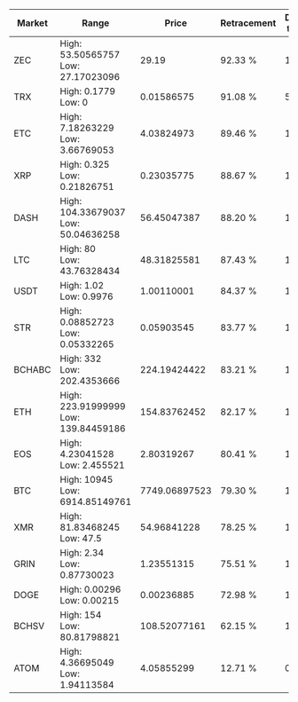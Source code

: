 | Market | Range | Price| Retracement | Doubles to 50% |
| --- | --- | --- | --- | --- |
| ZEC | High: 53.50565757<br />Low: 27.17023096 | 29.19 | 92.33 % | 1.38 |
| TRX | High: 0.1779<br />Low: 0 | 0.01586575 | 91.08 % | 5.61 |
| ETC | High: 7.18263229<br />Low: 3.66769053 | 4.03824973 | 89.46 % | 1.34 |
| XRP | High: 0.325<br />Low: 0.21826751 | 0.23035775 | 88.67 % | 1.18 |
| DASH | High: 104.33679037<br />Low: 50.04636258 | 56.45047387 | 88.20 % | 1.37 |
| LTC | High: 80<br />Low: 43.76328434 | 48.31825581 | 87.43 % | 1.28 |
| USDT | High: 1.02<br />Low: 0.9976 | 1.00110001 | 84.37 % | 1.01 |
| STR | High: 0.08852723<br />Low: 0.05332265 | 0.05903545 | 83.77 % | 1.20 |
| BCHABC | High: 332<br />Low: 202.4353666 | 224.19424422 | 83.21 % | 1.19 |
| ETH | High: 223.91999999<br />Low: 139.84459186 | 154.83762452 | 82.17 % | 1.17 |
| EOS | High: 4.23041528<br />Low: 2.455521 | 2.80319267 | 80.41 % | 1.19 |
| BTC | High: 10945<br />Low: 6914.85149761 | 7749.06897523 | 79.30 % | 1.15 |
| XMR | High: 81.83468245<br />Low: 47.5 | 54.96841228 | 78.25 % | 1.18 |
| GRIN | High: 2.34<br />Low: 0.87730023 | 1.23551315 | 75.51 % | 1.30 |
| DOGE | High: 0.00296<br />Low: 0.00215 | 0.00236885 | 72.98 % | 1.08 |
| BCHSV | High: 154<br />Low: 80.81798821 | 108.52077161 | 62.15 % | 1.08 |
| ATOM | High: 4.36695049<br />Low: 1.94113584 | 4.05855299 | 12.71 % | 0.00 |
